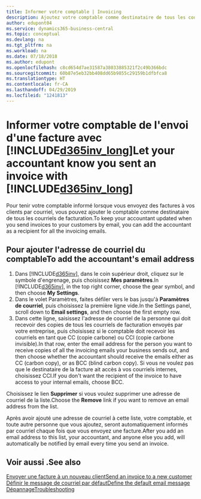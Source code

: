 ```yaml
---
title: Informer votre comptable | Invoicing
description: Ajoutez votre comptable comme destinataire de tous les courriels de facturation afin qu'il soit informé de ce qui se passe.
author: edupont04
ms.service: dynamics365-business-central
ms.topic: conceptual
ms.devlang: na
ms.tgt_pltfrm: na
ms.workload: na
ms.date: 07/18/2018
ms.author: edupont
ms.openlocfilehash: c8cd654d7ae31587a38033885321f2c49b366bdc
ms.sourcegitcommit: 60b87e5eb32bb408dd65b9855c29159b1dfbfca8
ms.translationtype: HT
ms.contentlocale: fr-CA
ms.lasthandoff: 04/29/2019
ms.locfileid: "1241813"
---
```

# <a name="let-your-accountant-know-you-sent-an-invoice-with-included365invlongincludesd365invlongmd"></a><span data-ttu-id="69cf5-103">Informer votre comptable de l'envoi d'une facture avec [!INCLUDE[d365inv_long](includes/d365inv_long.md)]</span><span class="sxs-lookup"><span data-stu-id="69cf5-103">Let your accountant know you sent an invoice with [!INCLUDE[d365inv_long](includes/d365inv_long.md)]</span></span>

<span data-ttu-id="69cf5-104">Pour tenir votre comptable informé lorsque vous envoyez des factures à vos clients par courriel, vous pouvez ajouter le comptable comme destinataire de tous les courriels de facturation.</span><span class="sxs-lookup"><span data-stu-id="69cf5-104">To keep your accountant updated when you send invoices to your customers by email, you can add the accountant as a recipient for all the invoicing emails.</span></span>  

## <a name="to-add-the-accountants-email-address"></a><span data-ttu-id="69cf5-105">Pour ajouter l'adresse de courriel du comptable</span><span class="sxs-lookup"><span data-stu-id="69cf5-105">To add the accountant's email address</span></span>

1. <span data-ttu-id="69cf5-106">Dans [!INCLUDE[d365inv](includes/d365inv.md)], dans le coin supérieur droit, cliquez sur le symbole d'engrenage, puis choisissez **Mes paramètres**.</span><span class="sxs-lookup"><span data-stu-id="69cf5-106">In [!INCLUDE[d365inv](includes/d365inv.md)], in the top right corner, choose the gear symbol, and then choose **My Settings**.</span></span>  
2. <span data-ttu-id="69cf5-107">Dans le volet Paramètres, faites défiler vers le bas jusqu'à **Paramètres de courriel**, puis choisissez la première ligne vide.</span><span class="sxs-lookup"><span data-stu-id="69cf5-107">In the Settings panel, scroll down to **Email settings**, and then choose the first empty row.</span></span>  
3. <span data-ttu-id="69cf5-108">Dans cette ligne, saisissez l'adresse de courriel de la personne qui doit recevoir des copies de tous les courriels de facturation envoyés par votre entreprise, puis choisissez si le comptable doit recevoir les courriels en tant que CC (copie carbone) ou CCI (copie carbone invisible).</span><span class="sxs-lookup"><span data-stu-id="69cf5-108">In that row, enter the email address for the person you want to receive copies of all the invoicing emails your business sends out, and then choose whether the accountant should receive the emails either as CC (carbon copy), or as BCC (blind carbon copy).</span></span> <span data-ttu-id="69cf5-109">Si vous ne voulez pas que le destinataire de la facture ait accès à vos courriels internes, choisissez CCI.</span><span class="sxs-lookup"><span data-stu-id="69cf5-109">If you don't want the recipient of the invoice to have access to your internal emails, choose BCC.</span></span>

<span data-ttu-id="69cf5-110">Choisissez le lien **Supprimer** si vous voulez supprimer une adresse de courriel de la liste.</span><span class="sxs-lookup"><span data-stu-id="69cf5-110">Choose the **Remove** link if you want to remove an email address from the list.</span></span>

<span data-ttu-id="69cf5-111">Après avoir ajouté une adresse de courriel à cette liste, votre comptable, et toute autre personne que vous ajoutez, seront automatiquement informés par courriel chaque fois que vous envoyez une facture.</span><span class="sxs-lookup"><span data-stu-id="69cf5-111">After you add an email address to this list, your accountant, and anyone else you add, will automatically be notified by email every time you send an invoice.</span></span>

## <a name="see-also"></a><span data-ttu-id="69cf5-112">Voir aussi .</span><span class="sxs-lookup"><span data-stu-id="69cf5-112">See also</span></span>
[<span data-ttu-id="69cf5-113">Envoyer une facture à un nouveau client</span><span class="sxs-lookup"><span data-stu-id="69cf5-113">Send an invoice to a new customer</span></span>](send-invoice.md)  
[<span data-ttu-id="69cf5-114">Définir le message de courriel par défaut</span><span class="sxs-lookup"><span data-stu-id="69cf5-114">Define the default email message</span></span>](customize-email.md)  
[<span data-ttu-id="69cf5-115">Dépannage</span><span class="sxs-lookup"><span data-stu-id="69cf5-115">Troubleshooting</span></span>](about-troubleshooting.md)  
